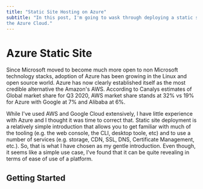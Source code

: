 ```yaml
---
title: "Static Site Hosting on Azure"
subtitle: "In this post, I'm going to wask through deploying a static site to
the Azure Cloud."
---
```


# Azure Static Site

Since Microsoft moved to become much more open to non Microsoft technology stacks,
adoption of Azure has been growing in the Linux and open source world. Azure has
now clearly established itself as the most credible alternative the Amazon's AWS.
According to Canalys estimates of Global market share for Q3 2020, AWS market share
stands at 32% vs 19% for Azure with Google at 7% and Alibaba at 6%.

While I've used AWS and Google Cloud extensively, I have little experience
with Azure and I thought it was time to correct that. Static site deployment is a
relatively simple introduction that allows you to get familiar with much of the
tooling (e.g. the web console, the CLI, desktop toole, etc) and to use a number of
services (e.g. storage, CDN, SSL, DNS, Certificate Management, etc.). So, that is
what I have chosen as my gentle introduction. Even though, it seems like a simple
use case, I've found that it can be quite revealing in terms of ease of use of a
platform.

## Getting Started


